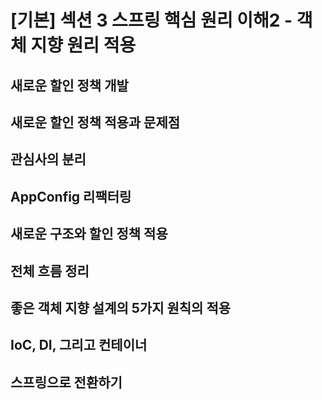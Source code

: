 # [기본] 섹션 3 스프링 핵심 원리 이해2 - 객체 지향 원리 적용

## 새로운 할인 정책 개발

## 새로운 할인 정책 적용과 문제점

## 관심사의 분리

## AppConfig 리팩터링

## 새로운 구조와 할인 정책 적용

## 전체 흐름 정리

## 좋은 객체 지향 설계의 5가지 원칙의 적용

## IoC, DI, 그리고 컨테이너

## 스프링으로 전환하기

